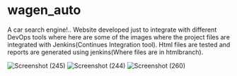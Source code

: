 # wagen_auto
A car search engine!..
Website developed just to integrate with different DevOps tools where here are some of the images where the project files are integrated with Jenkins(Continues Integration tool). Html files are tested and reports are generated using jenkins(Where files are in htmlbranch).

![Screenshot (245)](https://user-images.githubusercontent.com/94606073/223622437-a25fb4f6-96bd-4a47-9985-85e2f349bc8b.png)
![Screenshot (244)](https://user-images.githubusercontent.com/94606073/223622467-9377cb64-596c-4dd1-9916-905096d59347.png)
![Screenshot (260)](https://user-images.githubusercontent.com/94606073/223622492-437adacc-8b35-4721-a301-92e4f7653bb6.png)

